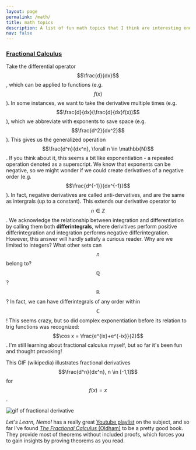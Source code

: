 ```yaml
---
layout: page
permalink: /math/
title: math topics
description: A list of fun math topics that I think are interesting enough to share with others
nav: false
---
```


### [Fractional Calculus](https://en.wikipedia.org/wiki/Fractional_calculus)

Take the differential operator $$\frac{d}{dx}$$, which can be applied to functions (e.g. $$f(x)$$). In some instances, we want to take the derivative multiple times (e.g. $$\frac{d}{dx}(\frac{d}{dx}f(x))$$), which we abbreviate with exponents to save space (e.g. $$\frac{d^2}{dx^2}$$). This gives us the generalized operation $$\frac{d^n}{dx^n}, \forall n \in \mathbb{N}$$. If you think about it, this seems a bit like exponentiation - a repeated operation denoted as a superscript. We know that exponents can be negative, so we might wonder if we could create derivatives of a negative order (e.g. $$\frac{d^{-1}}{dx^{-1}}$$). In fact, negative derivatives are called anti-dervatives, and are the same as intergrals (up to a constant). This extends our derivative operator to $$n \in \mathbb{Z}$$. We acknowledge the relationship between integration and differentiation by calling them both **differintegrals**, where derivitives perform positive differintegration and integration performs negative differintegration. However, this answer will hardly satisfy a curious reader. Why are we limited to integers? What other sets can $$n$$ belong to? $$\mathbb{Q}$$? $$\mathbb{R}$$? In fact, we can have differintegrals of any order within $$\mathbb{C}$$! This seems crazy, but so did complex exponentiation before its relation to trig functions was recognized: $$\cos x = \frac{e^{ix}+e^{-ix}}{2}$$. I'm still learning about fractional calculus myself, but so far it's been fun and thought provoking!

This GIF (wikipedia) illustrates fractional derivatives $$\frac{d^n}{dx^n}, n \in [-1,1]$$ for $$f(x)=x$$.

![gif of fractional derivative](https://upload.wikimedia.org/wikipedia/commons/a/ac/Fractional_Derivative_of_Basic_Power_Function_(2014).gif)

*Let's Learn, Nemo!* has a really great [Youtube playlist](https://www.youtube.com/watch?v=wHRoiVAs4_I&list=PLW1_9UnhaSkF4eYm-KMkTDxQfFyvF3W5e) on the subject, and so far I've found [*The Fractional Calculus* (Oldham)](https://www.google.com/books/edition/The_Fractional_Calculus/yh68AAAACAAJ?hl=en) to be a pretty good book. They provide most of theorems without included proofs, which forces you to gain insights by proving theorems as you read.
